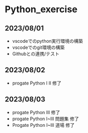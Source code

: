 # Python_exercise

## 2023/08/01
- vscodeでのpython実行環境の構築
- vscodeでのgit環境の構築
- Githubとの連携/テスト

## 2023/08/02
- progate Python I II 修了

## 2023/08/03
- progate Python III 修了
- progate Python I~III 問題集 修了
- Progate Python I~III 道場   修了  